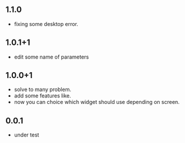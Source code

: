 
## 1.1.0

* fixing some desktop error.

## 1.0.1+1

* edit some name of parameters

## 1.0.0+1

* solve to many problem.
* add some features like.
* now you can choice which widget should use depending on screen.

## 0.0.1

* under test